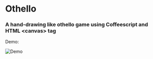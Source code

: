 # Othello

### A hand-drawing like othello game using Coffeescript and HTML \<canvas> tag

Demo:

![Demo](https://cdn.discordapp.com/attachments/536199577284509696/811797012650524752/unknown.png)
